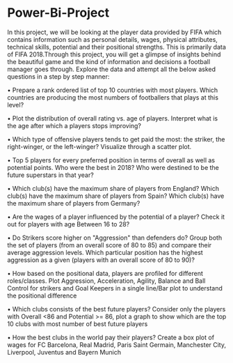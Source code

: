 # Power-Bi-Project

In this project, we will be looking at the player data provided by FIFA which contains information such as personal details, wages, physical attributes, technical skills, potential and their positional strengths. This is primarily data of FIFA 2018.Through this project, you will get a glimpse of insights behind the beautiful game and the kind of information and decisions a football manager goes through. Explore the data and attempt all the below asked questions in a step by step manner:

•	Prepare a rank ordered list of top 10 countries with most players. Which countries are producing the most numbers of footballers that plays at this level? 

•	Plot the distribution of overall rating vs. age of players. Interpret what is the age after which a players stops improving?

•	Which type of offensive players tends to get paid the most: the striker, the right-winger, or the left-winger? Visualize through a scatter plot.

•	Top 5 players for every preferred position in terms of overall as well as potential points. Who were the best in 2018? Who were destined to be the future superstars in that year?

•	Which club(s) have the maximum share of players from England? Which club(s) have the maximum share of players from Spain? Which club(s) have the maximum share of players from Germany?

•	Are the wages of a player influenced by the potential of a player? Check it out for players with age Between 16 to 28?

•	Do Strikers score higher on "Aggression" than defenders do? Group both the set of players (from an overall score of 80 to 85) and compare their average aggression levels. Which particular position has the highest aggression as a given (players with an overall score of 80 to 90)?

•	How based on the positional data, players are profiled for different roles/classes. Plot Aggression, Acceleration, Agility, Balance and Ball Control for strikers and Goal Keepers in a single line/Bar plot to understand the positional difference

•	Which clubs consists of the best future players? Consider only the players with Overall <86 and Potential >= 86, plot a graph to show which are the top 10 clubs with most number of best future players

•	How the best clubs in the world pay their players? Create a box plot of wages for FC Barcelona, Real Madrid, Paris Saint Germain, Manchester City, Liverpool, Juventus and Bayern Munich
